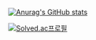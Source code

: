 [![Anurag's GitHub stats](https://github-readme-stats.vercel.app/api?username=kiminyoung0628)](https://github.com/kiminyoung0628/github-readme-stats)

[![Solved.ac프로필](http://mazassumnida.wtf/api/generate_badge?boj=rladlsdud678)](https://solved.ac/rladlsdud678)
